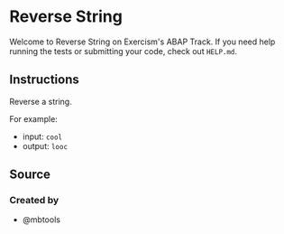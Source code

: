 # Reverse String

Welcome to Reverse String on Exercism's ABAP Track.
If you need help running the tests or submitting your code, check out `HELP.md`.

## Instructions

Reverse a string.

For example:
* input: `cool`
* output: `looc`

## Source

### Created by

- @mbtools